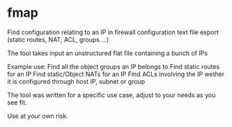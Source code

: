 # fmap
Find configuration relating to an IP in firewall configuration text file export (static routes, NAT, ACL, groups ...)

The tool takes input an unstructured flat file containing a bunch of IPs

Example use: 
    Find all the object groups an IP belongs to
    Find static routes for an IP
    Find static/Object NATs for an IP
    Find ACLs involving the IP wether it is configured through host IP, subnet or group

The tool was written for a specific use case, adjust to your needs as you see fit.

Use at your own risk.



